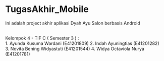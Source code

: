 # TugasAkhir_Mobile
Ini adalah project akhir aplikasi Dyah Ayu Salon berbasis Android

</br>
Kelompok 4 - TIF C ( Semester 3 ) :
</br>
1. Ayunda Kusuma Wardani  (E41201809)
2. Indah Ayuningtias (E41201282)
3. Novita Bening Widyastuti (E41201544)
4. Widya Octaviola Nurya (E41201781)

